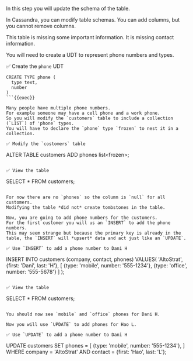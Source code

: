 In this step you will update the schema of the table.

In Cassandra, you can modify table schemas.
You can add columns, but you cannot remove columns.

This table is missing some important information. 
It is missing contact information.

You will need to create a UDT to represent phone numbers and types.

✅ Create the `phone` UDT
```
CREATE TYPE phone (
  type text,
  number
)
```{{exec}}

Many people have multiple phone numbers.
For example someone may have a cell phone and a work phone.
So you will modify the `customers` table to include a collection (`LIST`) of 'phone` types.
You will have to declare the `phone` type `frozen` to nest it in a collection.

✅ Modify the `costomers` table
```
ALTER TABLE customers 
  ADD phones list<frozen<phone>>;
```{{exec}}

✅ View the table
```
SELECT * FROM customers;
```{{exec}}

For now there are no `phones` so the column is `null` for all customers.
Modifying the table *did not* create tombstones in the table.

Now, you are going to add phone numbers for the customers.
For the first customer you will us an `INSERT` to add the phone numbers. 
This may seem strange but because the primary key is already in the table, the `INSERT` will *upsert* data and act just like an `UPDATE`.

✅ Use `INSERT` to add a phone number to Dani H
```
INSERT INTO customers (company, contact, phones) 
  VALUES(
    'AltoStrat',
    {first: 'Dani', last: 'H'},
    [
      {type: 'mobile', number: '555-1234'},
      {type: 'office', number: '555-5678'}
    ]
  );
```{{exec}}

✅ View the table
```
SELECT * FROM customers;
```{{exec}}

You should now see `mobile` and `office` phones for Dani H.

Now you will use `UPDATE` to add phones for Hao L.

✅ Use `UPDATE` to add a phone number to Dani H
```
UPDATE customers SET phones =
  [
    {type: 'mobile', number: '555-1234'},
  ]
  WHERE
    company = 'AltoStrat'
  AND
    contact = {first: 'Hao', last: 'L'};
```{{exec}}